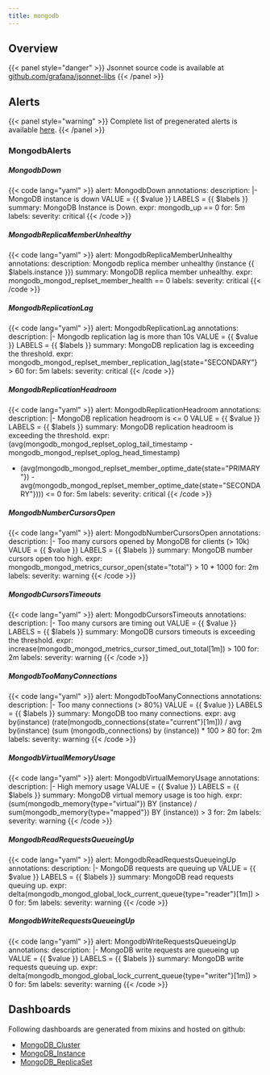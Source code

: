 ```yaml
---
title: mongodb
---
```


## Overview



{{< panel style="danger" >}}
Jsonnet source code is available at [github.com/grafana/jsonnet-libs](https://github.com/grafana/jsonnet-libs/tree/master/mongodb-mixin)
{{< /panel >}}

## Alerts

{{< panel style="warning" >}}
Complete list of pregenerated alerts is available [here](https://github.com/monitoring-mixins/website/blob/master/assets/mongodb/alerts.yaml).
{{< /panel >}}

### MongodbAlerts

##### MongodbDown

{{< code lang="yaml" >}}
alert: MongodbDown
annotations:
  description: |-
    MongoDB instance is down
      VALUE = {{ $value }}
      LABELS = {{ $labels }}
  summary: MongoDB Instance is Down.
expr: mongodb_up == 0
for: 5m
labels:
  severity: critical
{{< /code >}}
 
##### MongodbReplicaMemberUnhealthy

{{< code lang="yaml" >}}
alert: MongodbReplicaMemberUnhealthy
annotations:
  description: Mongodb replica member unhealthy (instance {{ $labels.instance }})
  summary: MongoDB replica member unhealthy.
expr: mongodb_mongod_replset_member_health == 0
labels:
  severity: critical
{{< /code >}}
 
##### MongodbReplicationLag

{{< code lang="yaml" >}}
alert: MongodbReplicationLag
annotations:
  description: |-
    Mongodb replication lag is more than 10s
      VALUE = {{ $value }}
      LABELS = {{ $labels }}
  summary: MongoDB replication lag is exceeding the threshold.
expr: mongodb_mongod_replset_member_replication_lag{state="SECONDARY"} > 60
for: 5m
labels:
  severity: critical
{{< /code >}}
 
##### MongodbReplicationHeadroom

{{< code lang="yaml" >}}
alert: MongodbReplicationHeadroom
annotations:
  description: |-
    MongoDB replication headroom is <= 0
      VALUE = {{ $value }}
      LABELS = {{ $labels }}
  summary: MongoDB replication headroom is exceeding the threshold.
expr: (avg(mongodb_mongod_replset_oplog_tail_timestamp - mongodb_mongod_replset_oplog_head_timestamp)
  - (avg(mongodb_mongod_replset_member_optime_date{state="PRIMARY"}) - avg(mongodb_mongod_replset_member_optime_date{state="SECONDARY"})))
  <= 0
for: 5m
labels:
  severity: critical
{{< /code >}}
 
##### MongodbNumberCursorsOpen

{{< code lang="yaml" >}}
alert: MongodbNumberCursorsOpen
annotations:
  description: |-
    Too many cursors opened by MongoDB for clients (> 10k)
      VALUE = {{ $value }}
      LABELS = {{ $labels }}
  summary: MongoDB number cursors open too high.
expr: mongodb_mongod_metrics_cursor_open{state="total"} > 10 * 1000
for: 2m
labels:
  severity: warning
{{< /code >}}
 
##### MongodbCursorsTimeouts

{{< code lang="yaml" >}}
alert: MongodbCursorsTimeouts
annotations:
  description: |-
    Too many cursors are timing out
      VALUE = {{ $value }}
      LABELS = {{ $labels }}
  summary: MongoDB cursors timeouts is exceeding the threshold.
expr: increase(mongodb_mongod_metrics_cursor_timed_out_total[1m]) > 100
for: 2m
labels:
  severity: warning
{{< /code >}}
 
##### MongodbTooManyConnections

{{< code lang="yaml" >}}
alert: MongodbTooManyConnections
annotations:
  description: |-
    Too many connections (> 80%)
      VALUE = {{ $value }}
      LABELS = {{ $labels }}
  summary: MongoDB too many connections.
expr: avg by(instance) (rate(mongodb_connections{state="current"}[1m])) / avg by(instance)
  (sum (mongodb_connections) by (instance)) * 100 > 80
for: 2m
labels:
  severity: warning
{{< /code >}}
 
##### MongodbVirtualMemoryUsage

{{< code lang="yaml" >}}
alert: MongodbVirtualMemoryUsage
annotations:
  description: |-
    High memory usage
      VALUE = {{ $value }}
      LABELS = {{ $labels }}
  summary: MongoDB virtual memory usage is too high.
expr: (sum(mongodb_memory{type="virtual"}) BY (instance) / sum(mongodb_memory{type="mapped"})
  BY (instance)) > 3
for: 2m
labels:
  severity: warning
{{< /code >}}
 
##### MongodbReadRequestsQueueingUp

{{< code lang="yaml" >}}
alert: MongodbReadRequestsQueueingUp
annotations:
  description: |-
    MongoDB requests are queuing up
      VALUE = {{ $value }}
      LABELS = {{ $labels }}
  summary: MongoDB read requests queuing up.
expr: delta(mongodb_mongod_global_lock_current_queue{type="reader"}[1m]) > 0
for: 5m
labels:
  severity: warning
{{< /code >}}
 
##### MongodbWriteRequestsQueueingUp

{{< code lang="yaml" >}}
alert: MongodbWriteRequestsQueueingUp
annotations:
  description: |-
    MongoDB write requests are queueing up
      VALUE = {{ $value }}
      LABELS = {{ $labels }}
  summary: MongoDB write requests queuing up.
expr: delta(mongodb_mongod_global_lock_current_queue{type="writer"}[1m]) > 0
for: 5m
labels:
  severity: warning
{{< /code >}}
 
## Dashboards
Following dashboards are generated from mixins and hosted on github:


- [MongoDB_Cluster](https://github.com/monitoring-mixins/website/blob/master/assets/mongodb/dashboards/MongoDB_Cluster.json)
- [MongoDB_Instance](https://github.com/monitoring-mixins/website/blob/master/assets/mongodb/dashboards/MongoDB_Instance.json)
- [MongoDB_ReplicaSet](https://github.com/monitoring-mixins/website/blob/master/assets/mongodb/dashboards/MongoDB_ReplicaSet.json)

